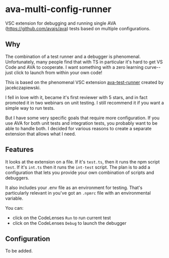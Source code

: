 # ava-multi-config-runner

VSC extension for debugging and running single AVA (<https://github.com/avajs/ava>) tests based on multiple configurations.

## Why

The combination of a test runner and a debugger is phenomenal.  Unfortunately, many people find that with TS in particular it's hard to get VS Code and AVA to cooperate.  I want something with a zero learning curve--just click to launch from within your own code!

This is based on the phenomenal VSC extension [ava-test-runner](https://github.com/jacekczapiewski/vscode-ava-test-runner) created by jacekczapiewski.  

I fell in love with it, became it's first reviewer with 5 stars, and in fact promoted it in two webinars on unit testing.  I still recommend it if you want a simple way to run tests.

But I have some very specific goals that require more configuration.  If you use AVA for both unit tests and integration tests, you probably want to be able to handle both.  I decided for various reasons to create a separate extension that allows what I need.

## Features

It looks at the extension on a file. If it's `test.ts`, then it runs the npm script `test`.  If it's `int.ts` then it runs the `int-test` script.  The plan is to add a configuration that lets you provide your own combination of scripts and debuggers.

It also includes your .env file as an environment for testing.  That's particularly relevant in you've got an `.npmrc` file with an environmental variable.

You can:

- click on the CodeLenses `Run` to run current test
- click on the CodeLenses `Debug` to launch the debugger

## Configuration

To be added.
